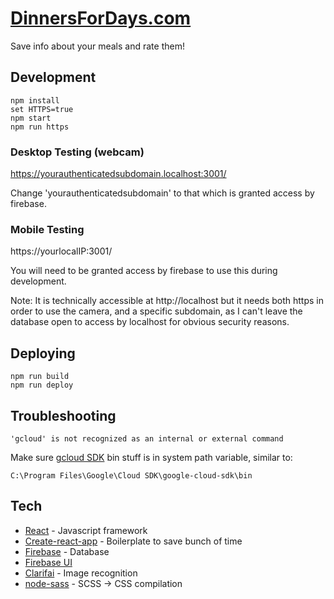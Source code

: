 # [DinnersForDays.com](https://dinnersfordays.com)

Save info about your meals and rate them!

## Development

	npm install
	set HTTPS=true
	npm start
	npm run https


### Desktop Testing (webcam)

  https://yourauthenticatedsubdomain.localhost:3001/

Change 'yourauthenticatedsubdomain' to that which is granted access by firebase.

### Mobile Testing

  https://yourlocalIP:3001/

You will need to be granted access by firebase to use this during development.

Note: It is technically accessible at http://localhost but it needs both https in order to use the camera, and a specific subdomain, as I can't leave the database open to access by localhost for obvious security reasons.

## Deploying

	npm run build
	npm run deploy

## Troubleshooting

	'gcloud' is not recognized as an internal or external command

Make sure [gcloud SDK](https://cloud.google.com/sdk/downloads#interactive) bin stuff is in system path variable, similar to:

	C:\Program Files\Google\Cloud SDK\google-cloud-sdk\bin

## Tech

- [React](https://facebook.github.io/react/) - Javascript framework
- [Create-react-app](https://github.com/facebookincubator/create-react-app) - Boilerplate to save bunch of time
- [Firebase](https://firebase.google.com/) - Database
- [Firebase UI](https://github.com/firebase/firebaseui-web)
- [Clarifai](https://developer.clarifai.com/) - Image recognition
- [node-sass](https://github.com/sass/node-sass) - SCSS -> CSS compilation
